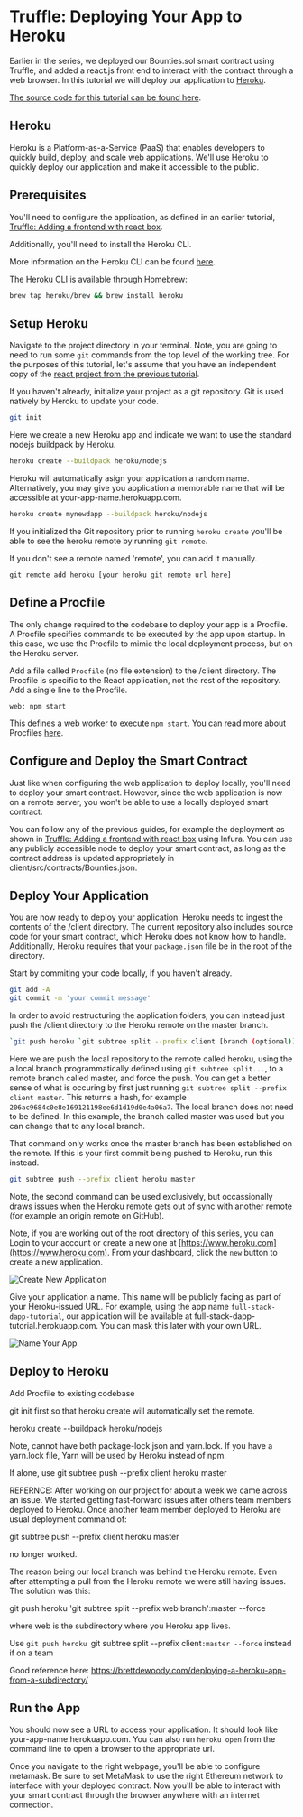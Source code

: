 # Truffle: Deploying Your App to Heroku

Earlier in the series, we deployed our Bounties.sol smart contract using Truffle, and added a react.js front end to interact with the contract through a web browser. In this tutorial we will deploy our application to [Heroku](https://www.heroku.com).

[The source code for this tutorial can be found here](https://github.com/kauri-io/kauri-fullstack-dapp-tutorial-series/tree/master/truffle-react-box-frontend).

## Heroku

Heroku is a Platform-as-a-Service (PaaS) that enables developers to quickly build, deploy, and scale web applications. We'll use Heroku to quickly deploy our application and make it accessible to the public.

## Prerequisites

You'll need to configure the application, as defined in an earlier tutorial, [Truffle: Adding a frontend with react box](https://kauri.io/article/86903f66d39d4379a2e70bd583700ecf/v14/truffle:-adding-a-frontend-with-react-box).

Additionally, you'll need to install the Heroku CLI.

More information on the Heroku CLI can be found [here](https://devcenter.heroku.com/articles/heroku-cli).

The Heroku CLI is available through Homebrew:
```bash
brew tap heroku/brew && brew install heroku
```

## Setup Heroku

Navigate to the project directory in your terminal. Note, you are going to need to run some `git` commands from the top level of the working tree. For the purposes of this tutorial, let's assume that you have an independent copy of the [react project from the previous tutorial](https://github.com/kauri-io/kauri-fullstack-dapp-tutorial-series/tree/master/truffle-react-box-frontend).

If you haven't already, initialize your project as a git repository. Git is used natively by Heroku to update your code.

```bash
git init
```

Here we create a new Heroku app and indicate we want to use the standard nodejs buildpack by Heroku.

```bash
heroku create --buildpack heroku/nodejs
```

Heroku will automatically asign your application a random name. Alternatively, you may give you application a memorable name that will be accessible at your-app-name.herokuapp.com.

```bash
heroku create mynewdapp --buildpack heroku/nodejs
```

If you initialized the Git repository prior to running `heroku create` you'll be able to see the heroku remote by running `git remote`.

If you don't see a remote named 'remote', you can add it manually.
```
git remote add heroku [your heroku git remote url here]
```

## Define a Procfile

The only change required to the codebase to deploy your app is a Procfile. A Procfile specifies commands to be executed by the app upon startup. In this case, we use the Procfile to mimic the local deployment process, but on the Heroku server.

Add a file called `Procfile` (no file extension) to the /client directory. The Procfile is specific to the React application, not the rest of the repository. Add a single line to the Procfile.

```
web: npm start
```

This defines a web worker to execute `npm start`. You can read more about Procfiles [here](https://devcenter.heroku.com/articles/procfile).

## Configure and Deploy the Smart Contract

Just like when configuring the web application to deploy locally, you'll need to deploy your smart contract. However, since the web application is now on a remote server, you won't be able to use a locally deployed smart contract.

You can follow any of the previous guides, for example the deployment as shown in [Truffle: Adding a frontend with react box](https://kauri.io/article/86903f66d39d4379a2e70bd583700ecf/v14/truffle:-adding-a-frontend-with-react-box#deploy) using Infura. You can use any publicly accessible node to deploy your smart contract, as long as the contract address is updated appropriately in client/src/contracts/Bounties.json.

## Deploy Your Application

You are now ready to deploy your application. Heroku needs to ingest the contents of the /client directory. The current repository also includes source code for your smart contract, which Heroku does not know how to handle. Additionally, Heroku requires that your `package.json` file be in the root of the directory.

Start by commiting your code locally, if you haven't already.

```bash
git add -A
git commit -m 'your commit message'
```

In order to avoid restructuring the application folders, you can instead just push the /client directory to the Heroku remote on the master branch.

```bash
`git push heroku `git subtree split --prefix client [branch (optional)]`:master --force`
```

Here we are push the local repository to the remote called heroku, using the a local branch programmatically defined using `git subtree split...`, to a remote branch called master, and force the push. You can get a better sense of what is occuring by first just running `git subtree split --prefix client master`. This returns a hash, for example `206ac9684c0e8e169121198ee6d1d19d0e4a06a7`. The local branch does not need to be defined. In this example, the branch called master was used but you can change that to any local branch.

That command only works once the master branch has been established on the remote. If this is your first commit being pushed to Heroku, run this instead.

```bash
git subtree push --prefix client heroku master
```

Note, the second command can be used exclusively, but occassionally draws issues when the Heroku remote gets out of sync with another remote (for example an origin remote on GitHub).

Note, if you are working out of the root directory of this series, you can 
Login to your account or create a new one at [https://www.heroku.com](https://www.heroku.com). From your dashboard, click the `new` button to create a new application.

![Create New Application](/Create-New-App.png)

Give your application a name. This name will be publicly facing as part of your Heroku-issued URL. For example, using the app name `full-stack-dapp-tutorial`, our application will be available at full-stack-dapp-tutorial.herokuapp.com. You can mask this later with your own URL.

![Name Your App](/Name-New-App.png)

## Deploy to Heroku

Add Procfile to existing codebase

git init first so that heroku create will automatically set the remote.

heroku create --buildpack heroku/nodejs

Note, cannot have both package-lock.json and yarn.lock. If you have a yarn.lock file, Yarn will be used by Heroku instead of npm.

If alone, use git subtree push --prefix client heroku master

REFERNCE:
After working on our project for about a week we came across an issue. We started getting fast-forward issues after others team members deployed to Heroku. Once another team member deployed to Heroku are usual deployment command of:

git subtree push --prefix client heroku master

no longer worked.

The reason being our local branch was behind the Heroku remote. Even after attempting a pull from the Heroku remote we were still having issues. The solution was this:

git push heroku 'git subtree split --prefix web branch':master --force

where web is the subdirectory where you Heroku app lives.

Use `git push heroku `git subtree split --prefix client`:master --force` instead if on a team

Good reference here: https://brettdewoody.com/deploying-a-heroku-app-from-a-subdirectory/

## Run the App

You should now see a URL to access your application. It should look like your-app-name.herokuapp.com. You can also run `heroku open` from the command line to open a browser to the appropriate url.

Once you navigate to the right webpage, you'll be able to configure metamask. Be sure to set MetaMask to use the right Ethereum network to interface with your deployed contract. Now you'll be able to interact with your smart contract through the browser anywhere with an internet connection.